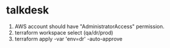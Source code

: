 # talkdesk
1. AWS account should have "AdministratorAccess" permission.
2. terraform workspace select (qa/dr/prod)
3. terraform apply -var 'env=dr' -auto-approve